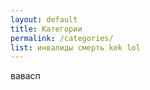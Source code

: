 ```yaml
---
layout: default
title: Категории
permalink: /categories/
list: инвалиды смерть kek lol
---
```



<p>вавасп</p>
